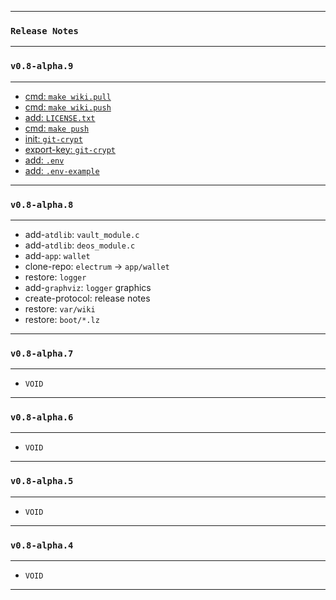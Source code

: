 
---
### `Release Notes`
---
### `v0.8-alpha.9`
---

* [cmd: `make wiki.pull`](https://github.com/libdeos/deos-core/commit/c97fc703238704fa563ac8d5adfd2f28c3aead62)
* [cmd: `make wiki.push`](https://github.com/libdeos/deos-core/commit/f2a2c767015c54bf83280e26a27fd8fe218dc319)
* [add: `LICENSE.txt`](https://github.com/libdeos/deos-core/commit/3b2231bdec53d8382396fe2b1ef368a02f0bd9a3)
* [cmd: `make push`](https://github.com/libdeos/deos-core/commit/2fd5086d31a561a838d64f2e21f330596f2a8291)
* [init: `git-crypt`](https://github.com/libdeos/deos-core/commit/1a7481c408a2ce0419e764cab46bfdb9f5b855c0)
* [export-key: `git-crypt`](https://github.com/libdeos/deos-core/commit/f4a6ff886d910ddd10b937791dbee76a8f6860f0)
* [add: `.env`](https://github.com/libdeos/deos-core/commit/1a18ab136dab4090025bd501ab4ab07f4625cd4c)
* [add: `.env-example`](https://github.com/libdeos/deos-core/commit/1a18ab136dab4090025bd501ab4ab07f4625cd4c)

---
### `v0.8-alpha.8`
---

* add-`atdlib`: `vault_module.c`
* add-`atdlib`: `deos_module.c`
* add-`app`: `wallet`
* clone-repo: `electrum` -> `app/wallet`
* restore: `logger`
* add-`graphviz`: `logger` graphics
* create-protocol: release notes
* restore: `var/wiki`
* restore: `boot/*.lz`

---
### `v0.8-alpha.7`
---

* `VOID`

---
### `v0.8-alpha.6`
---

* `VOID`

---
### `v0.8-alpha.5`
---

* `VOID`

---
### `v0.8-alpha.4`
---

* `VOID`

---
